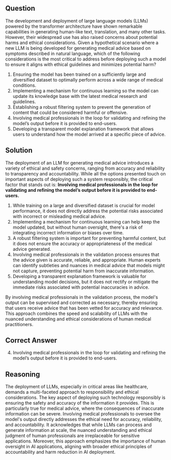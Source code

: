 ## Question

The development and deployment of large language models (LLMs) powered by the transformer architecture have shown remarkable capabilities in generating human-like text, translation, and many other tasks. However, their widespread use has also raised concerns about potential harms and ethical considerations. Given a hypothetical scenario where a new LLM is being developed for generating medical advice based on symptoms described in natural language, which of the following considerations is the most critical to address before deploying such a model to ensure it aligns with ethical guidelines and minimizes potential harm?

1. Ensuring the model has been trained on a sufficiently large and diversified dataset to optimally perform across a wide range of medical conditions.
2. Implementing a mechanism for continuous learning so the model can update its knowledge base with the latest medical research and guidelines.
3. Establishing a robust filtering system to prevent the generation of content that could be considered harmful or offensive.
4. Involving medical professionals in the loop for validating and refining the model’s output before it is provided to end-users.
5. Developing a transparent model explanation framework that allows users to understand how the model arrived at a specific piece of advice.

## Solution

The deployment of an LLM for generating medical advice introduces a variety of ethical and safety concerns, ranging from accuracy and reliability to transparency and accountability. While all the options presented touch on important aspects of deploying such a system responsibly, the critical factor that stands out is: **Involving medical professionals in the loop for validating and refining the model’s output before it is provided to end-users.**

1. While training on a large and diversified dataset is crucial for model performance, it does not directly address the potential risks associated with incorrect or misleading medical advice.
2. Implementing a mechanism for continuous learning can help keep the model updated, but without human oversight, there's a risk of integrating incorrect information or biases over time.
3. A robust filtering system is important for preventing harmful content, but it does not ensure the accuracy or appropriateness of the medical advice generated.
4. Involving medical professionals in the validation process ensures that the advice given is accurate, reliable, and appropriate. Human experts can identify subtleties and nuances in medical advice that models might not capture, preventing potential harm from inaccurate information.
5. Developing a transparent explanation framework is valuable for understanding model decisions, but it does not rectify or mitigate the immediate risks associated with potential inaccuracies in advice.

By involving medical professionals in the validation process, the model's output can be supervised and corrected as necessary, thereby ensuring that users receive advice that has been vetted for accuracy and relevance. This approach combines the speed and scalability of LLMs with the nuanced understanding and ethical considerations of human medical practitioners.


## Correct Answer

4. Involving medical professionals in the loop for validating and refining the model’s output before it is provided to end-users.

## Reasoning

The deployment of LLMs, especially in critical areas like healthcare, demands a multi-faceted approach to responsibility and ethical considerations. The key aspect of deploying such technology responsibly is ensuring the safety and accuracy of the information it provides. This is particularly true for medical advice, where the consequences of inaccurate information can be severe. Involving medical professionals to oversee the model's output directly addresses the ethical need for accuracy, reliability, and accountability. It acknowledges that while LLMs can process and generate information at scale, the nuanced understanding and ethical judgment of human professionals are irreplaceable for sensitive applications. Moreover, this approach emphasizes the importance of human oversight in AI applications, aligning with broader ethical principles of accountability and harm reduction in AI deployment.